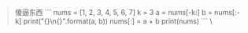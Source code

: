 > 傻逼东西
\```
    nums = [1, 2, 3, 4, 5, 6, 7]
    k = 3
    a = nums[-k:]
    b = nums[:-k]
    print("{}\n{}".format(a, b))
    nums[:] = a + b
    print(nums)
\```
\
